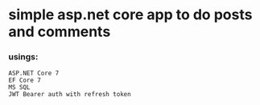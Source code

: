 # simple asp.net core app to do posts and comments
### usings:  
    ASP.NET Core 7
    EF Core 7
    MS SQL
    JWT Bearer auth with refresh token

